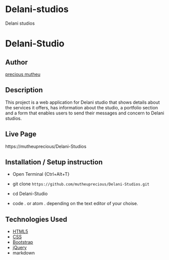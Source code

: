 
# Delani-studios
Delani studios
# Delani-Studio

## Author

[precious mutheu](https://github.com/mutheuprecious)

## Description

This project is a web application for Delani studio that shows details about the services it offers, has information about the studio, a portfolio section and a form that enables users to send their messages and concern to Delani studios. 


## Live Page 
https://mutheuprecious/Delani-Studios 


## Installation / Setup instruction
* Open Terminal {Ctrl+Alt+T}

* git clone ```https://github.com/mutheuprecious/Delani-Studios.git```

* cd Delani-Studio

* code . or atom . depending on the text editor of your choise.

## Technologies Used

* [HTML5](https://github.com/topics/html5)
* [CSS](https://github.com/topics/css3)
* [Bootstrap](https://github.com/topics/bootstrap)
* [jQuery](https://github.com/topics/javascript)
* markdown
